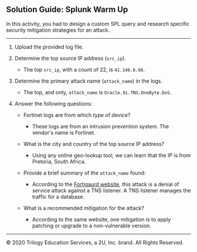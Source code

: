## Solution Guide: Splunk Warm Up 

In this activity, you had to design a custom SPL query and research specific security mitigation strategies for an attack.

---

1. Upload the provided log file.

2. Determine the top source IP address (`src_ip`).

    - The top `src_ip`, with a count of 22, is `41.146.8.66`.

3. Determine the primary attack name (`attack_name`) in the logs.

   - The top, and only, `attack_name` is `Oracle.9i.TNS.OneByte.DoS`.

4. Answer the following questions:

    - Fortinet logs are from which type of device?

      - These logs are from an intrusion prevention system. The vendor's name is Fortinet.

    - What is the city and country of the top source IP address?

      - Using any online geo-lookup tool, we can learn that the IP is from Pretoria, South Africa.

    - Provide a brief summary of the `attack_name` found:
      - According to the [Fortigaurd website]( https://fortiguard.com/encyclopedia/ips/10725/oracle-9i-tns-onebyte-dos), this attack is a denial of service attack against a TNS listener. A TNS listener manages the traffic for a database.

    - What is a recommended mitigation for the attack?

      - According to the same website, one mitigation is to apply patching or upgrade to a non-vulnerable version.

---
© 2020 Trilogy Education Services, a 2U, Inc. brand. All Rights Reserved.  